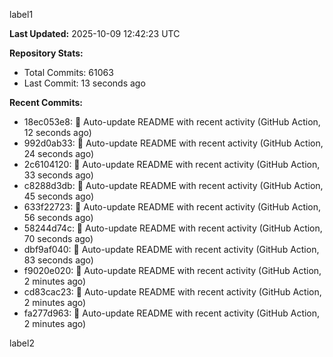 
label1 
<!-- ACTIVITY_START -->
**Last Updated:** 2025-10-09 12:42:23 UTC

**Repository Stats:**
- Total Commits: 61063
- Last Commit: 13 seconds ago

**Recent Commits:**
- 18ec053e8: 🤖 Auto-update README with recent activity (GitHub Action, 12 seconds ago)
- 992d0ab33: 🤖 Auto-update README with recent activity (GitHub Action, 24 seconds ago)
- 2c6104120: 🤖 Auto-update README with recent activity (GitHub Action, 33 seconds ago)
- c8288d3db: 🤖 Auto-update README with recent activity (GitHub Action, 45 seconds ago)
- 633f22723: 🤖 Auto-update README with recent activity (GitHub Action, 56 seconds ago)
- 58244d74c: 🤖 Auto-update README with recent activity (GitHub Action, 70 seconds ago)
- dbf9af040: 🤖 Auto-update README with recent activity (GitHub Action, 83 seconds ago)
- f9020e020: 🤖 Auto-update README with recent activity (GitHub Action, 2 minutes ago)
- cd83cac23: 🤖 Auto-update README with recent activity (GitHub Action, 2 minutes ago)
- fa277d963: 🤖 Auto-update README with recent activity (GitHub Action, 2 minutes ago)
<!-- ACTIVITY_END -->

label2
